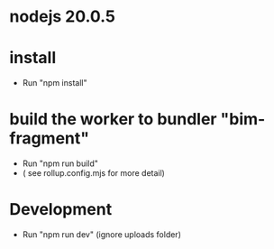 # nodejs 20.0.5
# install
  - Run "npm install"
# build the worker to bundler "bim-fragment"
  - Run "npm run build"
  - ( see rollup.config.mjs for more detail)
# Development
  - Run "npm run dev" (ignore uploads folder)  